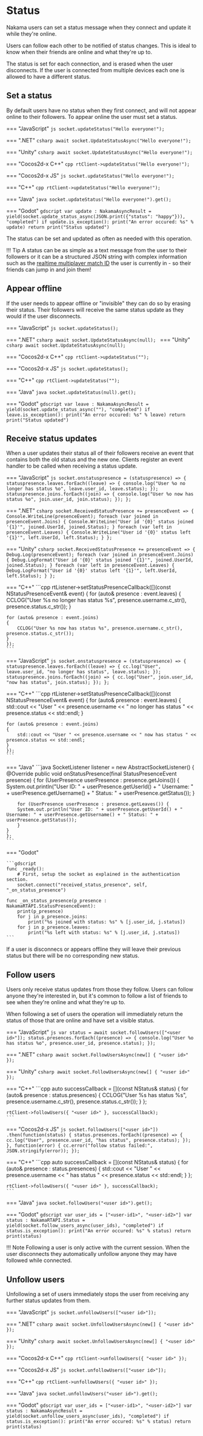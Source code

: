 # Status

Nakama users can set a status message when they connect and update it while they're online.

Users can follow each other to be notified of status changes. This is ideal to know when their friends are online and what they're up to.

The status is set for each connection, and is erased when the user disconnects. If the user is connected from multiple devices each one is allowed to have a different status.

## Set a status

By default users have no status when they first connect, and will not appear online to their followers. To appear online the user must set a status.

=== "JavaScript"
	```js
	socket.updateStatus("Hello everyone!");
	```

=== ".NET"
	```csharp
	await socket.UpdateStatusAsync("Hello everyone!");
	```

=== "Unity"
	```csharp
	await socket.UpdateStatusAsync("Hello everyone!");
	```

=== "Cocos2d-x C++"
	```cpp
	rtClient->updateStatus("Hello everyone!");
	```

=== "Cocos2d-x JS"
	```js
	socket.updateStatus("Hello everyone!");
	```

=== "C++"
	```cpp
	rtClient->updateStatus("Hello everyone!");
	```

=== "Java"
	```java
	socket.updateStatus("Hello everyone!").get();
	```

=== "Godot"
	```gdscript
	var update : NakamaAsyncResult = yield(socket.update_status_async(JSON.print({"status": "happy"})), "completed")
	if update.is_exception():
		print("An error occured: %s" % update)
		return
	print("Status updated")
	```

The status can be set and updated as often as needed with this operation.

!!! Tip
    A status can be as simple as a text message from the user to their followers or it can be a structured JSON string with complex information such as the [realtime multiplayer match ID](gameplay-multiplayer-realtime.md) the user is currently in - so their friends can jump in and join them!

## Appear offline

If the user needs to appear offline or "invisible" they can do so by erasing their status. Their followers will receive the same status update as they would if the user disconnects.

=== "JavaScript"
	```js
	socket.updateStatus();
	```

=== ".NET"
	```csharp
	await socket.UpdateStatusAsync(null);
	```
=== "Unity"
	```csharp
	await socket.UpdateStatusAsync(null);
	```

=== "Cocos2d-x C++"
	```cpp
	rtClient->updateStatus("");
	```

=== "Cocos2d-x JS"
	```js
	socket.updateStatus();
	```

=== "C++"
	```cpp
	rtClient->updateStatus("");
	```

=== "Java"
	```java
	socket.updateStatus(null).get();
	```

=== "Godot"
	```gdscript
	var leave : NakamaAsyncResult = yield(socket.update_status_async(""), "completed")
	if leave.is_exception():
		print("An error occured: %s" % leave)
		return
	print("Status updated")
	```

## Receive status updates

When a user updates their status all of their followers receive an event that contains both the old status and the new one. Clients register an event handler to be called when receiving a status update.

=== "JavaScript"
	```js
	socket.onstatuspresence = (statuspresence) => {
	statuspresence.leaves.forEach((leave) => {
		console.log("User %o no longer has status %o", leave.user_id, leave.status);
	});
	statuspresence.joins.forEach((join) => {
		console.log("User %o now has status %o", join.user_id, join.status);
	});
	};
	```

=== ".NET"
	```csharp
	socket.ReceivedStatusPresence += presenceEvent =>
	{
		Console.WriteLine(presenceEvent);
		foreach (var joined in presenceEvent.Joins)
		{
			Console.WriteLine("User id '{0}' status joined '{1}'", joined.UserId, joined.Status);
		}
		foreach (var left in presenceEvent.Leaves)
		{
			Console.WriteLine("User id '{0}' status left '{1}'", left.UserId, left.Status);
		}
	};
	```

=== "Unity"
	```csharp
	socket.ReceivedStatusPresence += presenceEvent =>
	{
		Debug.Log(presenceEvent);
		foreach (var joined in presenceEvent.Joins)
		{
			Debug.LogFormat("User id '{0}' status joined '{1}'", joined.UserId, joined.Status);
		}
		foreach (var left in presenceEvent.Leaves)
		{
			Debug.LogFormat("User id '{0}' status left '{1}'", left.UserId, left.Status);
		}
	};
	```

=== "C++"
	```cpp
	rtListener->setStatusPresenceCallback([](const NStatusPresenceEvent& event)
	{
	for (auto& presence : event.leaves)
	{
		CCLOG("User %s no longer has status %s", presence.username.c_str(), presence.status.c_str());
	}

	for (auto& presence : event.joins)
	{
		CCLOG("User %s now has status %s", presence.username.c_str(), presence.status.c_str());
	}
	});
	```

=== "JavaScript"
	```js
	socket.onstatuspresence = (statuspresence) => {
	statuspresence.leaves.forEach((leave) => {
		cc.log("User", leave.user_id, "no longer has status", leave.status);
	});
	statuspresence.joins.forEach((join) => {
		cc.log("User", join.user_id, "now has status", join.status);
	});
	};
	```

=== "C++"
	```cpp
	rtListener->setStatusPresenceCallback([](const NStatusPresenceEvent& event)
	{
	for (auto& presence : event.leaves)
	{
		std::cout << "User " << presence.username << " no longer has status " << presence.status << std::endl;
	}

	for (auto& presence : event.joins)
	{
		std::cout << "User " << presence.username << " now has status " << presence.status << std::endl;
	}
	});
	```

=== "Java"
	```java
	SocketListener listener = new AbstractSocketListener() {
	@Override
	public void onStatusPresence(final StatusPresenceEvent presence) {
		for (UserPresence userPresence : presence.getJoins()) {
		System.out.println("User ID: " + userPresence.getUserId() + " Username: " + userPresence.getUsername() + " Status: " + userPresence.getStatus());
		}

		for (UserPresence userPresence : presence.getLeaves()) {
		System.out.println("User ID: " + userPresence.getUserId() + " Username: " + userPresence.getUsername() + " Status: " + userPresence.getStatus());
		}
	}
	};
	```

=== "Godot"

	```gdscript
	func _ready():
		# First, setup the socket as explained in the authentication section.
		socket.connect("received_status_presence", self, "_on_status_presence")

	func _on_status_presence(p_presence : NakamaRTAPI.StatusPresenceEvent):
		print(p_presence)
		for j in p_presence.joins:
			print("%s joined with status: %s" % [j.user_id, j.status])
		for j in p_presence.leaves:
			print("%s left with status: %s" % [j.user_id, j.status])
	```

If a user is disconnecs or appears offline they will leave their previous status but there will be no corresponding new status.

## Follow users

Users only receive status updates from those they follow. Users can follow anyone they're interested in, but it's common to follow a list of friends to see when they're online and what they're up to.

When following a set of users the operation will immediately return the status of those that are online and have set a visible status.

=== "JavaScript"
	```js
	var status = await socket.followUsers(["<user id>"]);
	status.presences.forEach((presence) => {
	console.log("User %o has status %o", presence.user_id, presence.status);
	});
	```

=== ".NET"
	```csharp
	await socket.FollowUsersAsync(new[] { "<user id>" });
	```

=== "Unity"
	```csharp
	await socket.FollowUsersAsync(new[] { "<user id>" });
	```

=== "C++"
	```cpp
	auto successCallback = [](const NStatus& status)
	{
	for (auto& presence : status.presences)
	{
		CCLOG("User %s has status %s", presence.username.c_str(), presence.status.c_str());
	}
	};

	rtClient->followUsers({ "<user id>" }, successCallback);
	```

=== "Cocos2d-x JS"
	```js
	socket.followUsers(["<user id>"])
	.then(function(status) {
		status.presences.forEach((presence) => {
			cc.log("User", presence.user_id, "has status", presence.status);
		});
		},
		function(error) {
		cc.error("follow status failed:", JSON.stringify(error));
		});
	```

=== "C++"
	```cpp
	auto successCallback = [](const NStatus& status)
	{
	for (auto& presence : status.presences)
	{
		std::cout << "User " << presence.username << " has status " << presence.status << std::endl;
	}
	};

	rtClient->followUsers({ "<user id>" }, successCallback);
	```

=== "Java"
	```java
	socket.followUsers("<user id>").get();
	```

=== "Godot"
	```gdscript
	var user_ids = ["<user-id1>", "<user-id2>"]
	var status : NakamaRTAPI.Status = yield(socket.follow_users_async(user_ids), "completed")
	if status.is_exception():
		print("An error occured: %s" % status)
		return
	print(status)
	```

!!! Note
    Following a user is only active with the current session. When the user disconnects they automatically unfollow anyone they may have followed while connected.

## Unfollow users

Unfollowing a set of users immediately stops the user from receiving any further status updates from them.

=== "JavaScript"
	```js
	socket.unfollowUsers(["<user id>"]);
	```

=== ".NET"
	```csharp
	await socket.UnfollowUsersAsync(new[] { "<user id>" });
	```

=== "Unity"
	```csharp
	await socket.UnfollowUsersAsync(new[] { "<user id>" });
	```

=== "Cocos2d-x C++"
	```cpp
	rtClient->unfollowUsers({ "<user id>" });
	```

=== "Cocos2d-x JS"
	```js
	socket.unfollowUsers(["<user id>"]);
	```

=== "C++"
	```cpp
	rtClient->unfollowUsers({ "<user id>" });
	```

=== "Java"
	```java
	socket.unfollowUsers("<user id>").get();
	```

=== "Godot"
	```gdscript
	var user_ids = ["<user-id1>", "<user-id2>"]
	var status : NakamaAsyncResult = yield(socket.unfollow_users_async(user_ids), "completed")
	if status.is_exception():
		print("An error occured: %s" % status)
		return
	print(status)
	```
